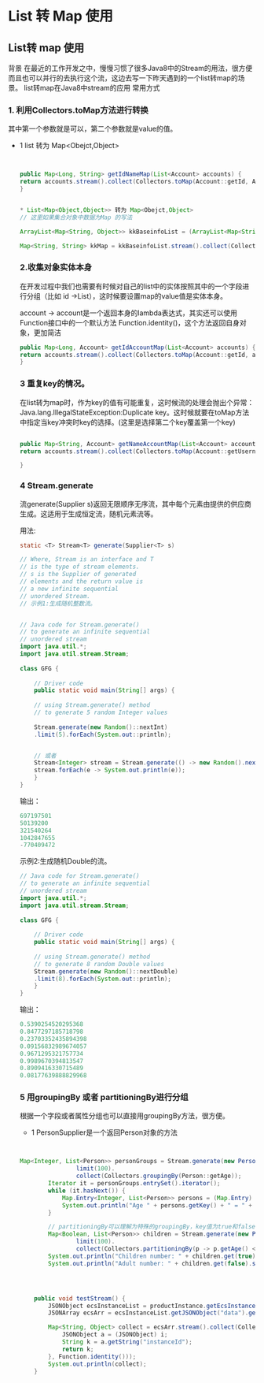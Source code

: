 # List 转 Map 使用


## List转 map 使用

背景
在最近的工作开发之中，慢慢习惯了很多Java8中的Stream的用法，很方便而且也可以并行的去执行这个流，这边去写一下昨天遇到的一个list转map的场景。
list转map在Java8中stream的应用
常用方式

###  1. 利用Collectors.toMap方法进行转换

其中第一个参数就是可以，第二个参数就是value的值。


* 1 list <Object>  转为 Map<Obejct,Object>

```java


public Map<Long, String> getIdNameMap(List<Account> accounts) {
return accounts.stream().collect(Collectors.toMap(Account::getId, Account::getUsername));
}


* List<Map<Object,Object>> 转为 Map<Obejct,Object>
// 这里如果集合对象中数据为Map 的写法

ArrayList<Map<String, Object>> kkBaseinfoList = (ArrayList<Map<String, Object>>) data.get("rows");

Map<String, String> kkMap = kkBaseinfoList.stream().collect(Collectors.toMap(k -> k.get("kkname").toString(), v -> v.get("createTime").toString()));

```



### 2.收集对象实体本身

在开发过程中我们也需要有时候对自己的list中的实体按照其中的一个字段进行分组（比如 id ->List），这时候要设置map的value值是实体本身。

account -> account是一个返回本身的lambda表达式，其实还可以使用Function接口中的一个默认方法 Function.identity()，这个方法返回自身对象，更加简洁

```java
public Map<Long, Account> getIdAccountMap(List<Account> accounts) {
return accounts.stream().collect(Collectors.toMap(Account::getId, account -> account));
}


```



###  3 重复key的情况。

在list转为map时，作为key的值有可能重复，这时候流的处理会抛出个异常：Java.lang.IllegalStateException:Duplicate key。这时候就要在toMap方法中指定当key冲突时key的选择。(这里是选择第二个key覆盖第一个key)

```java

public Map<String, Account> getNameAccountMap(List<Account> accounts) {
return accounts.stream().collect(Collectors.toMap(Account::getUsername, Function.identity(), (key1, key2) -> key2));

}

```

### 4 Stream.generate 




流generate(Supplier s)返回无限顺序无序流，其中每个元素由提供的供应商生成。这适用于生成恒定流，随机元素流等。

用法:

```java
static <T> Stream<T> generate(Supplier<T> s)

// Where, Stream is an interface and T
// is the type of stream elements.
// s is the Supplier of generated 
// elements and the return value is
// a new infinite sequential
// unordered Stream.
// 示例1:生成随机整数流。


// Java code for Stream.generate() 
// to generate an infinite sequential 
// unordered stream 
import java.util.*; 
import java.util.stream.Stream; 
  
class GFG { 
      
    // Driver code 
    public static void main(String[] args) { 
      
    // using Stream.generate() method  
    // to generate 5 random Integer values 
    
    Stream.generate(new Random()::nextInt) 
    .limit(5).forEach(System.out::println);  


    // 或者
    Stream<Integer> stream = Stream.generate(() -> new Random().nextInt(10));
    stream.forEach(e -> System.out.println(e)); 
    } 
}
```
输出：

```java
697197501
50139200
321540264
1042847655
-770409472
```


示例2:生成随机Double的流。

```java
// Java code for Stream.generate() 
// to generate an infinite sequential 
// unordered stream 
import java.util.*; 
import java.util.stream.Stream; 
  
class GFG { 
      
    // Driver code 
    public static void main(String[] args) { 
      
    // using Stream.generate() method  
    // to generate 8 random Double values 
    Stream.generate(new Random()::nextDouble) 
    .limit(8).forEach(System.out::println);  
    } 
}
```


输出：

```java
0.5390254520295368
0.8477297185718798
0.23703352435894398
0.09156832989674057
0.9671295321757734
0.9989670394813547
0.8909416330715489
0.08177639888829968
```


###  5 用groupingBy 或者 partitioningBy进行分组




根据一个字段或者属性分组也可以直接用groupingBy方法，很方便。


* 1 PersonSupplier是一个返回Person对象的方法

```java


Map<Integer, List<Person>> personGroups = Stream.generate(new PersonSupplier()).
                limit(100).
                collect(Collectors.groupingBy(Person::getAge));
        Iterator it = personGroups.entrySet().iterator();
        while (it.hasNext()) {
            Map.Entry<Integer, List<Person>> persons = (Map.Entry) it.next();
            System.out.println("Age " + persons.getKey() + " = " + persons.getValue().size());
        }

        // partitioningBy可以理解为特殊的groupingBy，key值为true和false，当然此时方法中的参数为一个判断语句（用于判断的函数式接口）
        Map<Boolean, List<Person>> children = Stream.generate(new PersonSupplier()).
                limit(100).
                collect(Collectors.partitioningBy(p -> p.getAge() < 18));
        System.out.println("Children number: " + children.get(true).size());
        System.out.println("Adult number: " + children.get(false).size());




    public void testStream() {
        JSONObject ecsInstanceList = productInstance.getEcsInstanceList();
        JSONArray ecsArr = ecsInstanceList.getJSONObject("data").getJSONArray("result");

        Map<String, Object> collect = ecsArr.stream().collect(Collectors.toMap(i -> {
            JSONObject a = (JSONObject) i;
            String k = a.getString("instanceId");
            return k;
        }, Function.identity()));
        System.out.println(collect);
    }

```